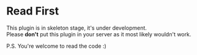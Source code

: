# Read First
This plugin is in skeleton stage, it\'s under development.\
Please **don\'t** put this plugin in your server as it most likely wouldn\'t work.

P.S. You\'re welcome to read the code :)

